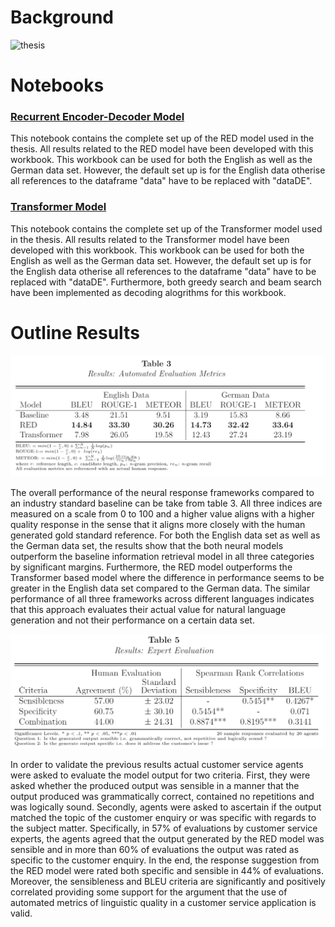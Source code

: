 
# Background
<img src="misc/cover.jpg" witdh = "888" alt="thesis">

# Notebooks

### [Recurrent Encoder-Decoder Model](https://github.com/SydAnth/thesis-seq2seq/blob/master/Notebooks/RED-Trained.ipynb)


This notebook contains the complete set up of the RED model used in the thesis. All results related to the RED model have been developed with this workbook.
This workbook can be used for both the English as well as the German data set.
However, the default set up is for the English data otherise all references to 
the dataframe "data" have to be replaced with "dataDE".

### [Transformer Model](https://github.com/SydAnth/thesis-seq2seq/blob/master/Notebooks/Transformer-Trained.ipynb)


This notebook contains the complete set up of the Transformer model used in the thesis. 
All results related to the Transformer model have been developed with this workbook. 
This workbook can be used for both the English as well as the German data set.
However, the default set up is for the English data otherise all references to the dataframe "data" have to be replaced with "dataDE".
Furthermore, both greedy search and beam search have been implemented as decoding alogrithms for this workbook.

# Outline Results

<img src="misc/table3.PNG" witdh = "888" alt="Table 3">

The overall performance of the neural response frameworks compared to an industry standard baseline can be take from table 3.
All three indices are measured on a scale from 0 to 100 and a higher value aligns with a higher quality response in the sense that it aligns more 
closely with the human generated gold standard reference. For both the English data set as well as the German data set, 
the results show that the both neural models outperform the baseline information retrieval model in all three categories by significant margins. 
Furthermore, the RED model outperforms the Transformer based model where the difference in performance seems to 
be greater in the English data set compared to the German data. The similar performance of all three frameworks across different 
languages indicates that this approach evaluates their actual value for natural language generation and not their performance on a certain data set.



<img src="misc/table5.PNG" witdh = "888" alt="Table 5">

In order to validate the previous results actual customer service agents were asked to evaluate the model output for two criteria. 
First, they were asked whether the produced output was sensible in a manner that the output produced was grammatically correct, 
contained no repetitions and was logically sound. Secondly, agents were asked to ascertain if the output matched the topic of the customer 
enquiry or was specific with regards to the subject matter. Specifically, in 57% of evaluations by customer service experts, the agents agreed that the output generated by the RED model was sensible and 
in more than 60% of evaluations the output was rated as specific to the customer enquiry. 
In the end, the response suggestion from the RED model were rated both specific and sensible in 44% of evaluations.
Moreover, the sensibleness and BLEU criteria are significantly and positively correlated providing some support for the 
argument that the use of automated metrics of linguistic quality in a customer service application is valid.


